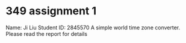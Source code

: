 # 349 assignment 1
Name: Ji Liu
Student ID: 2845570
A simple world time zone converter.
Please read the report for details
